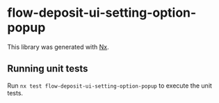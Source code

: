 # flow-deposit-ui-setting-option-popup

This library was generated with [Nx](https://nx.dev).

## Running unit tests

Run `nx test flow-deposit-ui-setting-option-popup` to execute the unit tests.
